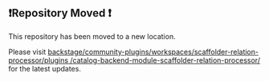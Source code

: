 ## **❗Repository Moved ❗** 
This repository has been moved to a new location.

Please visit [backstage/community-plugins/workspaces/scaffolder-relation-processor/plugins
/catalog-backend-module-scaffolder-relation-processor/](https://github.com/backstage/community-plugins/tree/main/workspaces/scaffolder-relation-processor/plugins/catalog-backend-module-scaffolder-relation-processor) for the latest updates.
